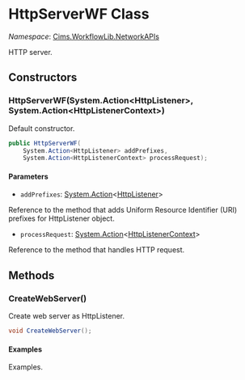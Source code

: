 # HttpServerWF Class 

*Namespace*: [Cims.WorkflowLib.NetworkAPIs](Cims.WorkflowLib.NetworkAPIs.md)

HTTP server.

## Constructors 

### HttpServerWF(System.Action\<HttpListener\>, System.Action\<HttpListenerContext\>)

Default constructor.

```C#
public HttpServerWF(
    System.Action<HttpListener> addPrefixes, 
    System.Action<HttpListenerContext> processRequest);
```

#### Parameters 

- `addPrefixes`: [System.Action](https://learn.microsoft.com/en-us/dotnet/api/system.action-1)<[HttpListener](https://learn.microsoft.com/en-us/dotnet/api/system.net.httplistener)>

Reference to the method that adds Uniform Resource Identifier (URI) prefixes for HttpListener object.

- `processRequest`: [System.Action](https://learn.microsoft.com/en-us/dotnet/api/system.action-1)<[HttpListenerContext](https://learn.microsoft.com/en-us/dotnet/api/system.net.httplistenercontext)>

Reference to the method that handles HTTP request.

## Methods 

### CreateWebServer()

Create web server as HttpListener.

```C#
void CreateWebServer();
```

#### Examples 

Examples.
